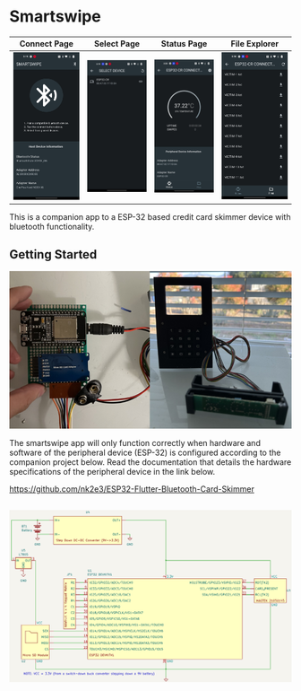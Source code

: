 # Smartswipe



Connect Page               |  Select Page              |  Status Page              |  File Explorer          
:-------------------------:|:-------------------------:|:-------------------------:|:-------------------------:
![](Connect.jpg "Connect")  |  ![](Select.jpg "Select")| ![](Status.jpg "Status")  |  ![](Files.jpg "Files")



This is a companion app to a ESP-32 based credit card skimmer device with bluetooth functionality. 

## Getting Started

![Image](device.png)

The smartswipe app will only function correctly when hardware and software of the peripheral device (ESP-32) is configured according to the companion project below. Read the documentation that details the hardware specifications of the peripheral device in the link below.

https://github.com/nk2e3/ESP32-Flutter-Bluetooth-Card-Skimmer

## ![image](Schematic.png)
